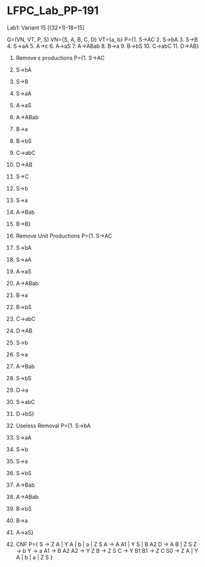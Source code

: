 # LFPC_Lab_PP-191
Lab1: Variant 15 [(32+1)-18=15]

G=(VN, VT, P, S) VN={S, A, B, C, D} VT={a, b}
P={1. S->AC
2. S->bA
3. S->B
4. S->aA
5. A->ε
6. A->aS
7. A->ABab
8. B->a
9. B->bS
10. C->abC
11. D->AB}

1. Remove ε productions
P={1. S->AC
2. S->bA
3. S->B
4. S->aA
5. A->aS
6. A->ABab
7. B->a
8. B->bS
9. C->abC
10. D->AB
11. S->C
12. S->b
13. S->a
14. A->Bab
15. B->B}

2. Remove Unit Productions
P={1. S->AC
2. S->bA
3. S->aA
4. A->aS
5. A->ABab
6. B->a
7. B->bS
8. C->abC
9. D->AB
10. S->b
11. S->a
12. A->Bab
13. S->bS
14. D->a
15. S->abC
16. D->bS}

3. Useless Removal
P={1. S->bA
2. S->aA
3. S->b
4. S->a
5. S->bS
6. A->Bab
7. A->ABab
8. B->bS
9. B->a
10. A->aS}

4. CNF
P={
S -> Z A | Y A | b | a | Z S
A -> A A1 | Y S | B A2
D -> A B | Z S
Z -> b
Y -> a
A1 -> B A2
A2 -> Y Z
B -> Z S
C -> Y B1
B1 -> Z C
S0 -> Z A | Y A | b | a | Z S
}

